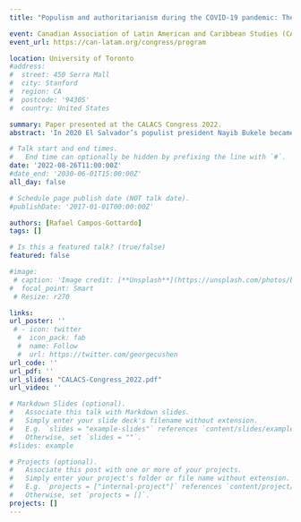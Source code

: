 ```yaml
---
title: "Populism and authoritarianism during the COVID-19 pandemic: The case of Nayib Bukele in El Salvador"

event: Canadian Association of Latin American and Caribbean Studies (CALACS)
event_url: https://can-latam.org/congress/program

location: University of Toronto
#address:
#  street: 450 Serra Mall
#  city: Stanford
#  region: CA
#  postcode: '94305'
#  country: United States

summary: Paper presented at the CALACS Congress 2022.
abstract: 'In 2020 El Salvador’s populist president Nayib Bukele became infamous for his authoritarian response to the COVID-19 pandemic. In contrast to most Latin American populist leaders, who had a lax response to the pandemic, Bukele responded by imprisoning individuals who violated public health guidance (Smith, 2020). Most studies examine Bukele’s authoritarian COVID-19 response without drawing a connection between his authoritarian actions and his populist ideas (Hallock & Call, 2021). This paper examines Bukele’s COVID-19 response to determine how Bukele’s populist ideology and discourses influenced his pandemic response. Specifically, the ideational approach which understands populism as a set of ideas related to “the people” in opposition to “the elite” is used to examine Bukele’s discourses on Twitter and in speeches (Hawkins & Rovira Kaltwasser, 2019). When examining Bukele’s discourses during the pandemic, it is evident that he referenced “the people” in opposition to “the elite” and another group of “corrupt people.” This form of discourse is consistent with Brubaker’s (2017) definition of populism and a form of punitive populism (Osuna, 2020). Using the ideational approach to study populism explains how Bukele justified authoritarian behaviour against certain societal groups (who broke lockdown requirements) that he deems hurt the interests of the people. Public opinion data support his discourse with 23.9% of Salvadoran respondents indicating that COVID-19 was the most important issue in their country in 2021 (LAPOP, 2021). This study explains why populists had authoritarian responses to the pandemic and provides a more nuanced explanation for the relationship between populism and authoritarianism in El Salvador. Bukele’s intensive justification and dehumanization of individuals who did not follow public health restrictions are the result of his belief that their actions hurt “the people.” Therefore, Bukele believes that he must use his executive power in the interests of the “pure and uncorrupted people” (Mudde, 2004).'

# Talk start and end times.
#   End time can optionally be hidden by prefixing the line with `#`.
date: '2022-08-26T11:00:00Z'
#date_end: '2030-06-01T15:00:00Z'
all_day: false

# Schedule page publish date (NOT talk date).
#publishDate: '2017-01-01T00:00:00Z'

authors: [Rafael Campos-Gottardo]
tags: []

# Is this a featured talk? (true/false)
featured: false

#image:
 # caption: 'Image credit: [**Unsplash**](https://unsplash.com/photos/bzdhc5b3Bxs)'
#  focal_point: Smart
 # Resize: r270

links:
url_poster: ''
 # - icon: twitter
  #  icon_pack: fab
  #  name: Follow
  #  url: https://twitter.com/georgecushen
url_code: ''
url_pdf: ''
url_slides: "CALACS-Congress_2022.pdf"
url_video: ''

# Markdown Slides (optional).
#   Associate this talk with Markdown slides.
#   Simply enter your slide deck's filename without extension.
#   E.g. `slides = "example-slides"` references `content/slides/example-slides.md`.
#   Otherwise, set `slides = ""`.
#slides: example

# Projects (optional).
#   Associate this post with one or more of your projects.
#   Simply enter your project's folder or file name without extension.
#   E.g. `projects = ["internal-project"]` references `content/project/deep-learning/index.md`.
#   Otherwise, set `projects = []`.
projects: []
---
```



